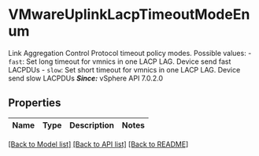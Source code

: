 # VMwareUplinkLacpTimeoutModeEnum

Link Aggregation Control Protocol timeout policy modes.  Possible values: - `fast`: Set long timeout for vmnics in one LACP LAG.      Device send fast LACPDUs - `slow`: Set short timeout for vmnics in one LACP LAG.      Device send slow LACPDUs  ***Since:*** vSphere API 7.0.2.0 

## Properties
Name | Type | Description | Notes
------------ | ------------- | ------------- | -------------

[[Back to Model list]](../README.md#documentation-for-models) [[Back to API list]](../README.md#documentation-for-api-endpoints) [[Back to README]](../README.md)


